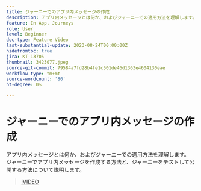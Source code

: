```yaml
---
title: ジャーニーでのアプリ内メッセージの作成
description: アプリ内メッセージとは何か、およびジャーニーでの適用方法を理解します。 ジャーニーでアプリ内メッセージを作成する方法と、ジャーニーをテストして公開する方法について説明します。
feature: In App, Journeys
role: User
level: Beginner
doc-type: Feature Video
last-substantial-update: 2023-08-24T00:00:00Z
hidefromtoc: true
jira: KT-13705
thumbnail: 3423077.jpeg
source-git-commit: 79584a7fd28b4fe1c501de46d1363e4604130eae
workflow-type: tm+mt
source-wordcount: '80'
ht-degree: 0%

---
```



# ジャーニーでのアプリ内メッセージの作成

アプリ内メッセージとは何か、およびジャーニーでの適用方法を理解します。 ジャーニーでアプリ内メッセージを作成する方法と、ジャーニーをテストして公開する方法について説明します。

>[!VIDEO](https://video.tv.adobe.com/v/3423077/?learn=on)
